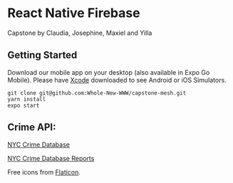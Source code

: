 # React Native Firebase

Capstone by Claudia, Josephine, Maxiel and Yilla

## Getting Started

Download our mobile app on your desktop (also available in Expo Go Mobile). Please have <a href="https://apps.apple.com/us/app/xcode/id497799835?mt=12">Xcode</a> downloaded to see Android or iOS Simulators.

```
git clone git@github.com:Whole-New-WWW/capstone-mesh.git
yarn install
expo start
```

## Crime API:

<a href="https://data.cityofnewyork.us/Public-Safety/NYC-crime/qb7u-rbmr">NYC Crime Database</a>

<a href="https://data.cityofnewyork.us/Public-Safety/NYC-crime/qb7u-rbmr/data">NYC Crime Database Reports</a>

Free icons from <a href="https://www.flaticon.com/">Flaticon</a>.
